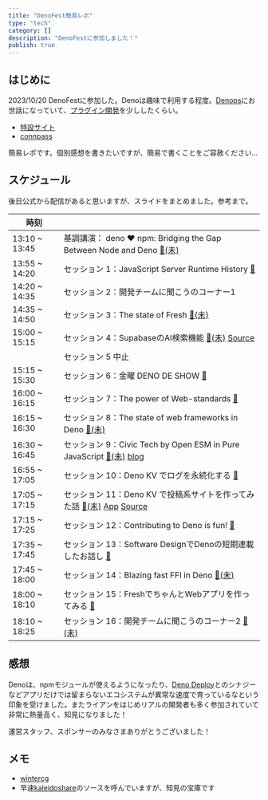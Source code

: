 ```yaml
---
title: "DenoFest簡易レポ"
type: "tech"
category: []
description: "DenoFestに参加しました！"
publish: true
---
```


## はじめに

2023/10/20 DenoFestに参加した。Denoは趣味で利用する程度。[Denops](https://github.com/vim-denops/denops.vim)にお世話になっていて、[プラグイン開発](https://dev.classmethod.jp/articles/shuntaka-asciidoc-denops-hono/)を少ししたくらい。

* [特設サイト](https://deno-fest-2023.deno.dev/)
* [connpass](https://yumenosora.connpass.com/event/290309/presentation/)


簡易レポです。個別感想を書きたいですが、簡易で書くことをご容赦ください...

## スケジュール

後日公式から配信があると思いますが、スライドをまとめました。参考まで。

|時刻||
|---|---|
|13:10 ~ 13:45|基調講演： deno ♥️ npm: Bridging the Gap Between Node and Deno [📄(未)]()|
|13:55 ~ 14:20|セッション 1：JavaScript Server Runtime History [📄](https://speakerdeck.com/yosuke_furukawa/javascript-server-runtime-history)|
|14:20 ~ 14:35|セッション 2：開発チームに聞こうのコーナー1|
|14:35 ~ 14:50|セッション 3：The state of Fresh [📄(未)]()|
|15:00 ~ 15:15|セッション 4：SupabaseのAI検索機能 [📄(未)]() [Source](https://github.com/supabase/headless-vector-search)|
||セッション 5 中止|
|15:15 ~ 15:30|セッション 6：金曜 DENO DE SHOW [📄](https://docs.google.com/presentation/d/1AK1YmD6ughBxtioZBvbjU7KYmt5T3An6jXFoLhoM8sc/edit#slide=id.g28ce70885fb_0_0)|
|16:00 ~ 16:15|セッション 7：The power of Web-standards [📄](https://speakerdeck.com/yusukebe/the-power-of-web-standards)|
|16:15 ~ 16:30|セッション 8：The state of web frameworks in Deno [📄(未)]()|
|16:30 ~ 16:45|セッション 9：Civic Tech by Open ESM in Pure JavaScript [📄(未)]() [blog](https://fukuno.jig.jp/4104)|
|16:55 ~ 17:05|セッション 10：Deno KV でログを永続化する [📄](https://speakerdeck.com/hasundue/deno-fest-2023-at-tokyo-chiezo)|
|17:05 ~ 17:15|セッション 11：Deno KV で投稿系サイトを作ってみた話 [📄(未)]() [App](https://github.com/jinjor/kaleidoshare) [Source](https://github.com/jinjor/kaleidoshare)|
|17:15 ~ 17:25|セッション 12：Contributing to Deno is fun! [📄](https://speakerdeck.com/petamoriken/contributing-to-deno-is-fun)|
|17:35 ~ 17:45|セッション 13：Software DesignでDenoの短期連載したお話し [📄](https://speakerdeck.com/skanehira/deno-fest-2023)|
|17:45 ~ 18:00|セッション 14：Blazing fast FFI in Deno [📄(未)]()|
|18:00 ~ 18:10|セッション 15：FreshでちゃんとWebアプリを作ってみる [📄](https://speakerdeck.com/toranoana/deno-fest-freshtetiyantowebahuriwozuo-tutemiru)|
|18:10 ~ 18:25|セッション 16：開発チームに聞こうのコーナー2 [📄(未)]()|


## 感想

Denoは、npmモジュールが使えるようになったり、[Deno Deploy](https://deno.com/deploy)とのシナジーなどアプリだけでは留まらないエコシステムが異常な速度で育っているなという印象を受けました。またライアンをはじめリアルの開発者も多く参加されていて非常に熱量高く、知見になりました！


運営スタッフ、スポンサーのみなさまありがとうございました！


## メモ

* [wintercg](https://runtime-keys.proposal.wintercg.org/)
* 早速[kaleidoshare](https://github.com/jinjor/kaleidoshare)のソースを呼んでいますが、知見の宝庫です

